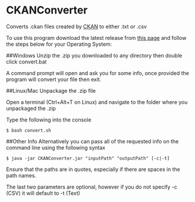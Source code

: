 # CKANConverter
Converts .ckan files created by [CKAN](http://bit.ly/1EnKq8a) to either .txt or .csv

To use this program download the latest release from [this page](https://github.com/jwolff52/CKANConverter/releases) and follow the steps below for your Operating System:

##Windows 
Unzip the .zip you downloaded to any directory then double click convert.bat

A command prompt will open and ask you for some info, once provided the program will convert your file then exit.

##Linux/Mac 
Unpackage the .zip file

Open a terminal (Ctrl+Alt+T on Linux) and navigate to the folder where you unpackaged the .zip

Type the following into the console

    $ bash convert.sh

##Other Info
Alternatively you can pass all of the requested info on the command line using the following syntax

    $ java -jar CKANConverter.jar "inputPath" "outputPath" [-c|-t]
    
Ensure that the paths are in quotes, especially if there are spaces in the path names.

The last two parameters are optional, however if you do not specify -c (CSV) it will default to -t (Text)